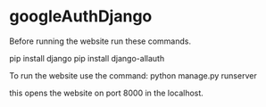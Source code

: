 # googleAuthDjango


Before running the website run these commands.

pip install django
pip install django-allauth


To run the website use the command:
python manage.py runserver

this opens the website on port 8000 in the localhost.

